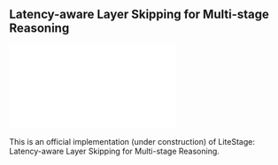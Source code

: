 ## Latency-aware Layer Skipping for Multi-stage Reasoning ##
![Example Image](overview.pdf)

This is an official implementation (under construction) of LiteStage: Latency-aware Layer Skipping for Multi-stage Reasoning.
